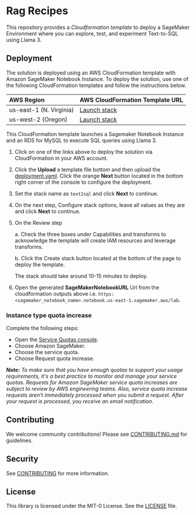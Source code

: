 # Rag Recipes

This repository provides a *Cloudformation template* to deploy a SageMaker Environment where you can explore, test, and experiment Text-to-SQL using Llama 3.

## Deployment

The solution is deployed using an AWS CloudFormation template with Amazon SageMaker Notebook Instance. To deploy the solution, use one of the following CloudFormation templates and follow the instructions below.

| AWS Region | AWS CloudFormation Template URL |
|:-----------|:----------------------------|
| us-east-1 (N. Virginia) |<a href="https://console.aws.amazon.com/cloudformation/home?region=us-east-1#/stacks/new?stackName=text2sql&templateURL=" target="_blank">Launch stack</a> |
| us-west-2 (Oregon) |<a href="https://console.aws.amazon.com/cloudformation/home?region=us-west-2#/stacks/new?stackName=text2sql&templateURL=" target="_blank">Launch stack</a> |


This CloudFormation template launches a Sagemaker Notebook Instance and an RDS for MySQL to execute SQL queries using Llama 3.

1. Click on one of the links above to deploy the solution via CloudFormation in your AWS account. 

2. Click the **Upload** a template file bottom and then upload the [deployment.yaml](cloudformation/deployment.yml). Click the orange **Next** button located in the bottom right corner of the console to configure the deployment.

3. Set the stack name as `text2sql` and click **Next** to continue.

5. On the next step, Configure stack options, leave all values as they are and click **Next** to continue.

6. On the Review step

    a. Check the three boxes under Capabilities and transforms to acknowledge the template will create IAM resources and leverage transforms.

    b. Click the Create stack button located at the bottom of the page to deploy the template.

    The stack should take around 10-15 minutes to deploy.

7. Open the generated **SageMakerNotebookURL** Url from the cloudformation outputs above i.e. `https:<sagemaker_notebook_name>.notebook.us-east-1.sagemaker.aws/lab`. 

### Instance type quota increase

Complete the following steps:

- Open the [Service Quotas console](https://console.aws.amazon.com/servicequotas/).
- Choose Amazon SageMaker.
- Choose the service quota.
- Choose Request quota increase.

***Note:** To make sure that you have enough quotas to support your usage requirements, it's a best practice to monitor and manage your service quotas. Requests for Amazon SageMaker service quota increases are subject to review by AWS engineering teams. Also, service quota increase requests aren't immediately processed when you submit a request. After your request is processed, you receive an email notification.*

## Contributing

We welcome community contributions! Please see [CONTRIBUTING.md](CONTRIBUTING.md) for guidelines.

## Security

See [CONTRIBUTING](CONTRIBUTING.md#security-issue-notifications) for more information.

## License

This library is licensed under the MIT-0 License. See the [LICENSE](LICENSE) file.